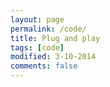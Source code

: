 ```yaml
---
layout: page
permalink: /code/
title: Plug and play
tags: [code]
modified: 3-10-2014
comments: false
---
```





<!--### Conf.-->
